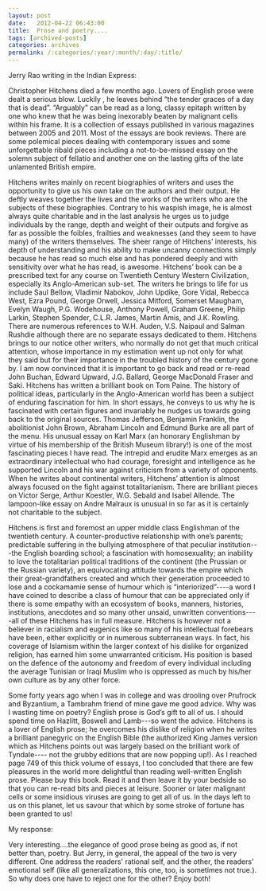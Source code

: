 ```yaml
---
layout: post
date:	2012-04-22 06:43:00
title:  Prose and poetry....
tags: [archived-posts]
categories: archives
permalink: /:categories/:year/:month/:day/:title/
---
```

Jerry Rao writing in the Indian Express:

<lj-cut text="prose and poetry">

Christopher Hitchens died a few months ago. Lovers of English prose were dealt a serious blow. Luckily , he leaves behind “the tender graces of a day that is dead”. “Arguably”  can be read as a long, classy epitaph written by one who knew that he was being inexorably beaten by malignant cells within his frame. It is a collection of essays published in various magazines between 2005 and 2011. Most of the essays are book reviews. There are some polemical pieces dealing with contemporary issues and some unforgettable ribald pieces including a not-to-be-missed essay on the solemn  subject of fellatio and another one on the lasting gifts of the late unlamented British empire.

 Hitchens writes mainly on recent biographies of writers and uses the opportunity to give us his own take on the authors and their output. He deftly weaves together the lives and the works of the writers who are the subjects of these biographies. Contrary to his waspish image, he is almost always quite charitable and in the last analysis he urges us to judge individuals by the range, depth and weight of their outputs and forgive as far as possible the foibles, frailties and weaknesses (and they seem to have many) of the writers themselves.  The sheer range of Hitchens’ interests, his depth of understanding and his ability to make uncanny connections simply because he has read so much else and has pondered deeply and with sensitivity over what he has read,  is  awesome. Hitchens’ book can be a prescribed text for any course on  Twentieth Century Western Civilization, especially its Anglo-American sub-set. The writers he brings to life for us include  Saul Bellow,  Vladimir Nabokov,  John Updike,  Gore Vidal, Rebecca West, Ezra Pound,  George Orwell, Jessica Mitford, Somerset Maugham, Evelyn Waugh, P.G. Wodehouse, Anthony Powell, Graham Greene, Philip Larkin, Stephen Spender, C.L.R. James, Martin Amis,  and J.K. Rowling.  There are numerous references  to W.H. Auden, V.S. Naipaul and Salman Rushdie  although there are no separate essays dedicated to them.  Hitchens brings to our notice other writers, who normally do not get that much  critical attention, whose importance in my estimation went up not only for what they said but for  their importance in the troubled history of the century  gone by. I am now convinced that it is important to go back and read or re-read  John Buchan, Edward Upward, J.G. Ballard, George MacDonald Fraser and Saki.  Hitchens has written a brilliant book on Tom Paine. The history of political ideas, particularly in the Anglo-American world has been a subject of enduring fascination for him. In short essays, he  conveys to us why he is fascinated with certain figures and  invariably he nudges us towards going back to the original sources. Thomas Jefferson, Benjamin Franklin, the abolitionist John Brown, Abraham Lincoln and Edmund Burke are all part of the menu. His  unusual essay on Karl Marx (an honorary Englishman by virtue of his membership of the British Museum library!) is one of the most fascinating pieces I have read. The intrepid and erudite Marx emerges as an extraordinary intellectual who had courage, foresight and intelligence as he supported Lincoln and his war against criticism from a variety of opponents. When he writes about continental writers, Hitchens’ attention is almost always focused on the fight against totalitarianism. There are brilliant pieces on Victor Serge, Arthur Koestler, W.G. Sebald and Isabel Allende. The lampoon-like essay on Andre Malraux is unusual in so far as it is certainly not charitable to the subject.

Hitchens is first and foremost an upper middle class Englishman of the twentieth century. A counter-productive relationship with one’s parents; predictable suffering in the bullying atmosphere of that peculiar institution---the English boarding school; a  fascination with homosexuality; an inability to love the totalitarian political traditions of the continent (the Prussian or the Russian variety), an equivocating attitude towards the empire which their great-grandfathers created and which their generation proceeded to lose and a cockamamie sense of humour which is “interiorized”----a word I have coined to describe a class of humour that can be appreciated only if there is some empathy with an ecosystem of books, manners, histories, institutions, anecdotes and so many other unsaid, unwritten conventions----all of these Hitchens has in full measure. Hitchens is however not a believer in racialism and eugenics like so many of his intellectual forebears have been, either explicitly or in numerous subterranean ways.  In fact, his coverage of Islamism within the larger context of his dislike for organized religion,  has earned him some unwarranted criticism. His position is  based on the defence of the autonomy and freedom of every individual including the average Tunisian or Iraqi Muslim who is oppressed as much by his/her own culture as by any other force.

 Some forty years ago when I was in college and was drooling over Prufrock and Byzantium, a  Tambrahm friend of mine  gave me good advice. Why was I wasting  time on poetry? English prose is God’s gift to all of us. I should spend time on Hazlitt, Boswell and Lamb---so went the advice. Hitchens is a lover of English prose;  he overcomes his dislike of religion when he writes a brilliant panegyric on the English Bible (the authorized King James version which as Hitchens points out was largely based on the brilliant  work of Tyndale---- not the grubby editions that are now popping up!). As I reached page 749 of this thick volume of essays, I too concluded that there are few pleasures in the world more delightful than reading well-written English prose. Please  buy this book. Read it and then leave it by your bedside so that you can re-read bits and pieces at leisure. Sooner or later malignant cells or some insidious  viruses are going to get all of us. In the days left to us on this planet, let us savour that which by some stroke of fortune has been granted to us!

</lj-cut>

My response:

Very interesting....the elegance of good prose being as good as, if not better than, poetry. But Jerry, in general, the appeal of the two is very different. One address the readers' rational self, and the other, the readers' emotional self (like all generalizations, this one, too, is sometimes not true.). So why does one have to reject one for the other? Enjoy both!
